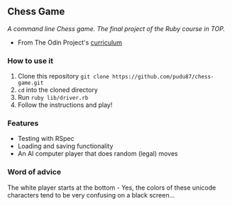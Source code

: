 ## Chess Game

_A command line Chess game. The final project of the Ruby course in TOP._

* From The Odin Project's [curriculum](https://www.theodinproject.com/paths/full-stack-ruby-on-rails/courses/ruby-programming/lessons/ruby-final-project)

### How to use it

1. Clone this repository `git clone https://github.com/pudu87/chess-game.git`
2. `cd` into the cloned directory
3. Run `ruby lib/driver.rb`
4. Follow the instructions and play!

### Features

* Testing with RSpec
* Loading and saving functionality
* An AI computer player that does random (legal) moves

### Word of advice

The white player starts at the bottom - Yes, the colors of these unicode characters tend to be very confusing on a black screen...
